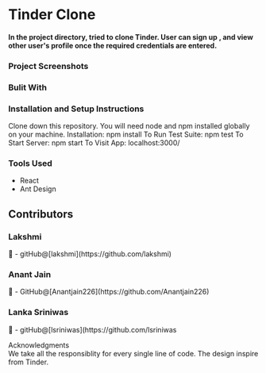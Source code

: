 # Tinder Clone

<div>
  <h4>
In the project directory, tried to clone Tinder. User can sign up , and view other user's profile once the required credentials are entered.  
    </h4>
 </div>

### Project Screenshots

### Bulit With

### Installation and Setup Instructions

Clone down this repository. You will need node and npm installed globally on your machine. Installation: npm install To Run Test Suite: npm test To Start Server: npm start To Visit App: localhost:3000/

### Tools Used
- React
- Ant Design

## Contributors
 <h3>Lakshmi</h3>👱‍
- gitHub@[lakshmi](https://github.com/lakshmi)
<h3>Anant Jain</h3>👨‍ 
- GitHub@[Anantjain226](https://github.com/Anantjain226) 
<h3>Lanka Sriniwas</h3> 👨‍ 
- gitHub@[lsriniwas](https://github.com/lsriniwas

Acknowledgments
<br/>
We take all the responsiblity for every single line of code. The design inspire from Tinder.
